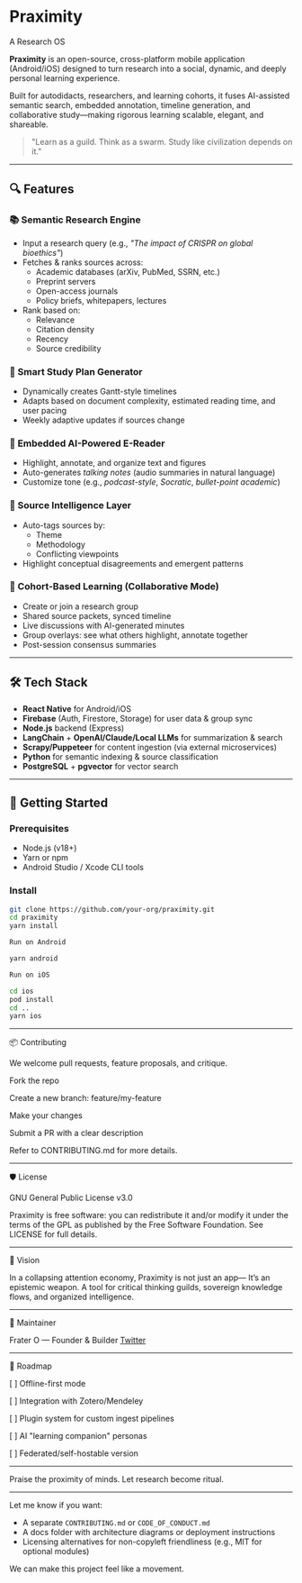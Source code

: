 # Praximity
A Research OS

**Praximity** is an open-source, cross-platform mobile application (Android/iOS) designed to turn research into a social, dynamic, and deeply personal learning experience.  

Built for autodidacts, researchers, and learning cohorts, it fuses AI-assisted semantic search, embedded annotation, timeline generation, and collaborative study—making rigorous learning scalable, elegant, and shareable.

> "Learn as a guild. Think as a swarm. Study like civilization depends on it."

---

## 🔍 Features

### 📚 Semantic Research Engine
- Input a research query (e.g., *"The impact of CRISPR on global bioethics"*)
- Fetches & ranks sources across:
  - Academic databases (arXiv, PubMed, SSRN, etc.)
  - Preprint servers
  - Open-access journals
  - Policy briefs, whitepapers, lectures
- Rank based on:
  - Relevance
  - Citation density
  - Recency
  - Source credibility

### 🧠 Smart Study Plan Generator
- Dynamically creates Gantt-style timelines
- Adapts based on document complexity, estimated reading time, and user pacing
- Weekly adaptive updates if sources change

### 📖 Embedded AI-Powered E-Reader
- Highlight, annotate, and organize text and figures
- Auto-generates *talking notes* (audio summaries in natural language)
- Customize tone (e.g., *podcast-style*, *Socratic*, *bullet-point academic*)

### 🧬 Source Intelligence Layer
- Auto-tags sources by:
  - Theme
  - Methodology
  - Conflicting viewpoints
- Highlight conceptual disagreements and emergent patterns

### 🤝 Cohort-Based Learning (Collaborative Mode)
- Create or join a research group
- Shared source packets, synced timeline
- Live discussions with AI-generated minutes
- Group overlays: see what others highlight, annotate together
- Post-session consensus summaries

---

## 🛠 Tech Stack

- **React Native** for Android/iOS
- **Firebase** (Auth, Firestore, Storage) for user data & group sync
- **Node.js** backend (Express)
- **LangChain** + **OpenAI/Claude/Local LLMs** for summarization & search
- **Scrapy/Puppeteer** for content ingestion (via external microservices)
- **Python** for semantic indexing & source classification
- **PostgreSQL** + **pgvector** for vector search

---

## 🚀 Getting Started

### Prerequisites
- Node.js (v18+)
- Yarn or npm
- Android Studio / Xcode CLI tools

### Install

```bash
git clone https://github.com/your-org/praximity.git
cd praximity
yarn install

Run on Android

yarn android

Run on iOS

cd ios
pod install
cd ..
yarn ios
```


---

📦 Contributing

We welcome pull requests, feature proposals, and critique.

Fork the repo

Create a new branch: feature/my-feature

Make your changes

Submit a PR with a clear description


Refer to CONTRIBUTING.md for more details.


---

🛡 License

GNU General Public License v3.0

Praximity is free software: you can redistribute it and/or modify it under the terms of the GPL as published by the Free Software Foundation. See LICENSE for full details.


---

🧙 Vision

In a collapsing attention economy, Praximity is not just an app—
It’s an epistemic weapon.
A tool for critical thinking guilds, sovereign knowledge flows, and organized intelligence.


---

👤 Maintainer

Frater O — Founder & Builder
[Twitter](https://x.com/ovahly)


---

🌌 Roadmap

[ ] Offline-first mode

[ ] Integration with Zotero/Mendeley

[ ] Plugin system for custom ingest pipelines

[ ] AI "learning companion" personas

[ ] Federated/self-hostable version



---

Praise the proximity of minds. Let research become ritual.

---

Let me know if you want:
- A separate `CONTRIBUTING.md` or `CODE_OF_CONDUCT.md`
- A docs folder with architecture diagrams or deployment instructions
- Licensing alternatives for non-copyleft friendliness (e.g., MIT for optional modules)

We can make this project feel like a movement.